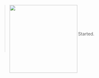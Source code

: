 > <img align="left" width="220" src="https://drive.google.com/uc?id=1psQagpZegUKUmXQYp3iJjYqLz3gixc6D"/>
> <BR>
> <BR>
> <BR>
> <BR>
> <BR>
> Started.
> <BR>
> <BR>
> <BR>
> <BR>

